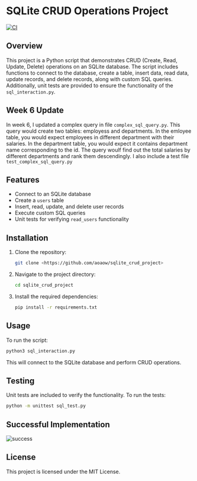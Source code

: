 # SQLite CRUD Operations Project

[![CI](https://github.com/aoaow/sqlite_crud_project/actions/workflows/main.yml/badge.svg)](https://github.com/aoaow/sqlite_crud_project/actions/workflows/main.yml)

## Overview
This project is a Python script that demonstrates CRUD (Create, Read, Update, Delete) operations on an SQLite database. The script includes functions to connect to the database, create a table, insert data, read data, update records, and delete records, along with custom SQL queries. Additionally, unit tests are provided to ensure the functionality of the `sql_interaction.py`.

## Week 6 Update
In week 6, I updated a complex query in file `complex_sql_query.py`. This query would create two tables: employess and departments. In the emloyee table, you would expect employees in different department with their salaries. In the department table, you would expect it contains department name corresponding to the id. The query woulf find out the total salaries by different departments and rank them descendingly. I also include a test file `test_complex_sql_query.py`

## Features
- Connect to an SQLite database
- Create a `users` table
- Insert, read, update, and delete user records
- Execute custom SQL queries
- Unit tests for verifying `read_users` functionality

## Installation
1. Clone the repository:
   ```bash
   git clone <https://github.com/aoaow/sqlite_crud_project>
   ```
2. Navigate to the project directory:
   ```bash
   cd sqlite_crud_project
   ```
3. Install the required dependencies:
   ```bash
   pip install -r requirements.txt
   ```

## Usage
To run the script:
```bash
python3 sql_interaction.py
```
This will connect to the SQLite database and perform CRUD operations.

## Testing
Unit tests are included to verify the functionality. To run the tests:
```bash
python -m unittest sql_test.py
```

## Successful Implementation

![success](sql_py_interaction.jpg)

## License
This project is licensed under the MIT License.

